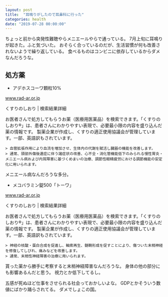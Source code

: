 ```yaml
---
layout: post
title:  "耳鳴りがしたので耳鼻科に行った"
categories: health
date: "2019-07-28 00:00:00"
---
```


ちょっと前から突発性難聴やらメニエールやらで通っている。
7月上旬に耳鳴りが起きた。ふと気づいた。
おそらく合っているのだが、生活習慣が何も改善されないようで繰り返している。
食べるものはコンビニに依存しているからダメなんだろうな。

## 処方薬
- アデホスコーワ顆粒10% 

    
<div class="card">
  <a href="http://www.rad-ar.or.jp/siori/kekka.cgi?n=248"></a>
  <div class="card__header">
    <a href="http://www.rad-ar.or.jp/siori/kekka.cgi?n=248">www.rad-ar.or.jp</a>
  </div>
  <div class="card__image">
    <img src="">
  </div>
  <div class="card__title">
    <p>くすりのしおり | 検索結果詳細</p>
  </div>
  <div class="card__description">
    <p>お医者さんで処方してもらうお薬（医療用医薬品）を検索できます。「くすりのしおり®」は、患者さんにわかりやすい表現で、必要最小限の内容を盛り込んだ薬の情報です。 製薬企業が作成し、くすりの適正使用協議会が管理しています。一部、英語訳もされています。</p>
  </div>
</div>


    > 血管拡張作用により血流を増加させ、生体内の代謝を賦活し臓器の機能を改善します。
    > 通常、頭部外傷後遺症に伴う諸症状の改善、心不全・消化管機能低下のみられる慢性胃炎・メニエール病および内耳障害に基づくめまいの治療、調節性眼精疲労における調節機能の安定化に用いられます。


メニエール病なんだろうな多分。


- メコバラミン錠500「トーワ」

    
<div class="card">
  <a href="http://www.rad-ar.or.jp/siori/kekka.cgi?n=16246"></a>
  <div class="card__header">
    <a href="http://www.rad-ar.or.jp/siori/kekka.cgi?n=16246">www.rad-ar.or.jp</a>
  </div>
  <div class="card__image">
    <img src="">
  </div>
  <div class="card__title">
    <p>くすりのしおり | 検索結果詳細</p>
  </div>
  <div class="card__description">
    <p>お医者さんで処方してもらうお薬（医療用医薬品）を検索できます。「くすりのしおり®」は、患者さんにわかりやすい表現で、必要最小限の内容を盛り込んだ薬の情報です。 製薬企業が作成し、くすりの適正使用協議会が管理しています。一部、英語訳もされています。</p>
  </div>
</div>


    > 神経の核酸・蛋白合成を促進し、軸索再生、髄鞘形成を促すことにより、傷ついた末梢神経を修復してしびれ、痛みなどを改善します。
    > 通常、末梢性神経障害の治療に用いられます。


貰った薬から勝手に考察すると末梢神経障害なんだろうな。
身体の他の部分にも影響あるんだと思う。
視力とか低下してるし。


五感が死ぬほど仕事をさせられる社会っておかしいよな。
GDPとかそういう数値にばかり踊らされてる。
ダメでしょこの国。
